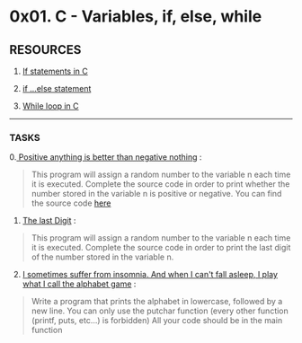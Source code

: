 # 0x01. C - Variables, if, else, while

## RESOURCES
1. [If statements in C](https://intranet.alxswe.com/rltoken/usvxrTB3ko5kGTq48p5fSA)

2. [if ...else statement](https://intranet.alxswe.com/rltoken/CU6mSX1qdZKOhDEgmToUGA)

3. [While loop in C](https://intranet.alxswe.com/rltoken/mwx2_bj3gIFEgCqdwdTp4w)
----
### TASKS

0.[ Positive anything is better than negative nothing](https://github.com/washucode/alx-low_level_programming/blob/master/0x01-variables_if_else_while/0-positive_or_negative.c) :
> This program will assign a random number to the variable n each time it is executed. Complete the source code in order to print whether the number stored in the variable n is positive or negative.
> You can find the source code [here](https://intranet.alxswe.com/rltoken/rrqNDWjrCWdARnWFLPExPw)

1. [The last Digit](https://github.com/washucode/alx-low_level_programming/blob/master/0x01-variables_if_else_while/1-last_digit.c) :
>This program will assign a random number to the variable n each time it is executed. Complete the source code in order to print the last digit of the number stored in the variable n.

2. [I sometimes suffer from insomnia. And when I can't fall asleep, I play what I call the alphabet game](https://github.com/washucode/alx-low_level_programming/blob/master/0x01-variables_if_else_while/2-print_alphabet.c) :
> Write a program that prints the alphabet in lowercase, followed by a new line.
> You can only use the putchar function (every other function (printf, puts, etc…) is forbidden)
> All your code should be in the main function




